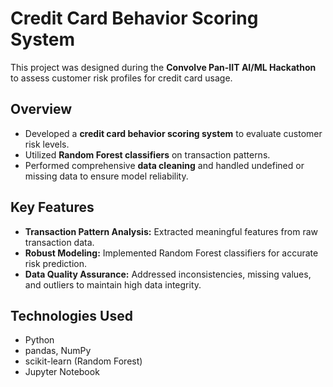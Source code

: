 # Credit Card Behavior Scoring System

This project was designed during the **Convolve Pan-IIT AI/ML Hackathon** to assess customer risk profiles for credit card usage.

## Overview

- Developed a **credit card behavior scoring system** to evaluate customer risk levels.
- Utilized **Random Forest classifiers** on transaction patterns.
- Performed comprehensive **data cleaning** and handled undefined or missing data to ensure model reliability.

## Key Features

- **Transaction Pattern Analysis:** Extracted meaningful features from raw transaction data.
- **Robust Modeling:** Implemented Random Forest classifiers for accurate risk prediction.
- **Data Quality Assurance:** Addressed inconsistencies, missing values, and outliers to maintain high data integrity.

## Technologies Used

- Python
- pandas, NumPy
- scikit-learn (Random Forest)
- Jupyter Notebook

